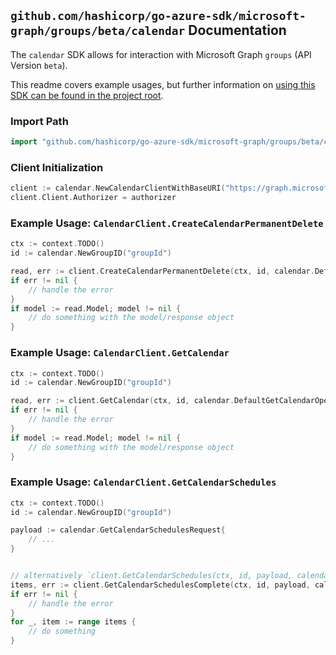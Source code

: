 
## `github.com/hashicorp/go-azure-sdk/microsoft-graph/groups/beta/calendar` Documentation

The `calendar` SDK allows for interaction with Microsoft Graph `groups` (API Version `beta`).

This readme covers example usages, but further information on [using this SDK can be found in the project root](https://github.com/hashicorp/go-azure-sdk/tree/main/docs).

### Import Path

```go
import "github.com/hashicorp/go-azure-sdk/microsoft-graph/groups/beta/calendar"
```


### Client Initialization

```go
client := calendar.NewCalendarClientWithBaseURI("https://graph.microsoft.com")
client.Client.Authorizer = authorizer
```


### Example Usage: `CalendarClient.CreateCalendarPermanentDelete`

```go
ctx := context.TODO()
id := calendar.NewGroupID("groupId")

read, err := client.CreateCalendarPermanentDelete(ctx, id, calendar.DefaultCreateCalendarPermanentDeleteOperationOptions())
if err != nil {
	// handle the error
}
if model := read.Model; model != nil {
	// do something with the model/response object
}
```


### Example Usage: `CalendarClient.GetCalendar`

```go
ctx := context.TODO()
id := calendar.NewGroupID("groupId")

read, err := client.GetCalendar(ctx, id, calendar.DefaultGetCalendarOperationOptions())
if err != nil {
	// handle the error
}
if model := read.Model; model != nil {
	// do something with the model/response object
}
```


### Example Usage: `CalendarClient.GetCalendarSchedules`

```go
ctx := context.TODO()
id := calendar.NewGroupID("groupId")

payload := calendar.GetCalendarSchedulesRequest{
	// ...
}


// alternatively `client.GetCalendarSchedules(ctx, id, payload, calendar.DefaultGetCalendarSchedulesOperationOptions())` can be used to do batched pagination
items, err := client.GetCalendarSchedulesComplete(ctx, id, payload, calendar.DefaultGetCalendarSchedulesOperationOptions())
if err != nil {
	// handle the error
}
for _, item := range items {
	// do something
}
```
